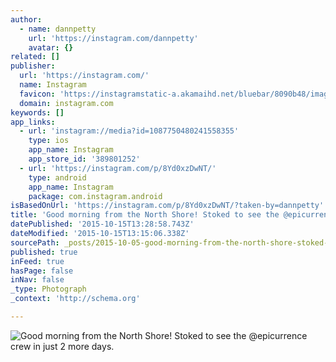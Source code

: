 ```yaml
---
author:
  - name: dannpetty
    url: 'https://instagram.com/dannpetty'
    avatar: {}
related: []
publisher:
  url: 'https://instagram.com/'
  name: Instagram
  favicon: 'https://instagramstatic-a.akamaihd.net/bluebar/8090b48/images/ico/favicon.ico'
  domain: instagram.com
keywords: []
app_links:
  - url: 'instagram://media?id=1087750480241558355'
    type: ios
    app_name: Instagram
    app_store_id: '389801252'
  - url: 'https://instagram.com/p/8Yd0xzDwNT/'
    type: android
    app_name: Instagram
    package: com.instagram.android
isBasedOnUrl: 'https://instagram.com/p/8Yd0xzDwNT/?taken-by=dannpetty'
title: 'Good morning from the North Shore! Stoked to see the @epicurrence crew in just 2 more days.'
datePublished: '2015-10-15T13:28:58.743Z'
dateModified: '2015-10-15T13:15:06.338Z'
sourcePath: _posts/2015-10-05-good-morning-from-the-north-shore-stoked-to-see-the-epicur.md
published: true
inFeed: true
hasPage: false
inNav: false
_type: Photograph
_context: 'http://schema.org'

---
```

![Good morning from the North Shore&excl; Stoked to see the &commat;epicurrence crew in just 2 more days&period;](https://scontent.cdninstagram.com/hphotos-xfa1/t51.2885-15/s640x640/sh0.08/e35/12093599_749719621839786_533219237_n.jpg)